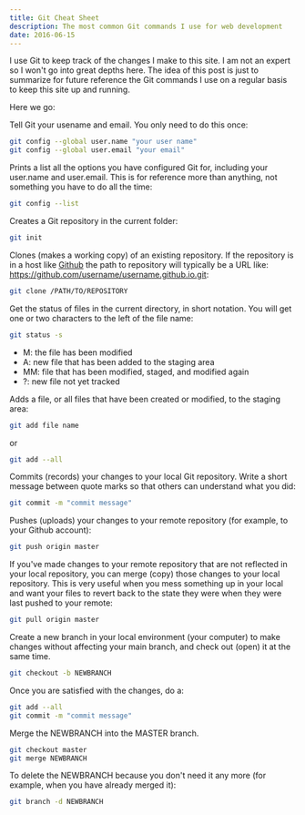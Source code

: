 ```yaml
---
title: Git Cheat Sheet
description: The most common Git commands I use for web development
date: 2016-06-15
---
```


I use Git to keep track of the changes I make to this site. I am not an expert so I won't go into great depths here. The idea of this post is just to summarize for future reference the Git commands I use on a regular basis to keep this site up and running. 

Here we go:

Tell Git your usename and email. You only need to do this once:
``` bash
git config --global user.name "your user name"
git config --global user.email "your email"
```
Prints a list all the options you have configured Git for, including your user.name and user.email. This is for reference more than anything, not something you have to do all the time:

``` bash
git config --list
```
Creates a Git repository in the current folder:

``` bash
git init
```
Clones (makes a working copy) of an existing repository. If the repository is in a host like [Github](http://www.github.com) the path to repository will typically be a URL like: https://github.com/username/username.github.io.git:

``` bash
git clone /PATH/TO/REPOSITORY
```

Get the status of files in the current directory, in short notation. You will get one or two characters to the left of the file name: 

``` bash
git status -s
```

* M: the file has been modified
* A: new file that has been added to the staging area
* MM: file that has been modified, staged, and modified again
* ?: new file not yet tracked

Adds a file, or all files that have been created or modified, to the staging area:

``` bash
git add file name
```
or

``` bash
git add --all
```

Commits (records) your changes to your local Git repository. Write a short message between quote marks so that others can understand what you did:

``` bash
git commit -m "commit message"
```

Pushes (uploads) your changes to your remote repository (for example, to your Github account):

``` bash
git push origin master
```

If you've made changes to your remote repository that are not reflected in your local repository, you can merge (copy) those changes to your local repository. This is very useful when you mess something up in your local and want your files to revert back to the state they were when they were last pushed to your remote:

``` bash
git pull origin master
```

Create a new branch in your local environment (your computer) to make changes without affecting your main branch, and check out (open) it at the same time.

``` bash
git checkout -b NEWBRANCH
```

Once you are satisfied with the changes, do a: 
``` bash
git add --all
git commit -m "commit message"
```

Merge the NEWBRANCH into the MASTER branch.

``` bash
git checkout master
git merge NEWBRANCH
```

To delete the NEWBRANCH because you don't need it any more (for example, when you have already merged it):

``` bash
git branch -d NEWBRANCH
```
